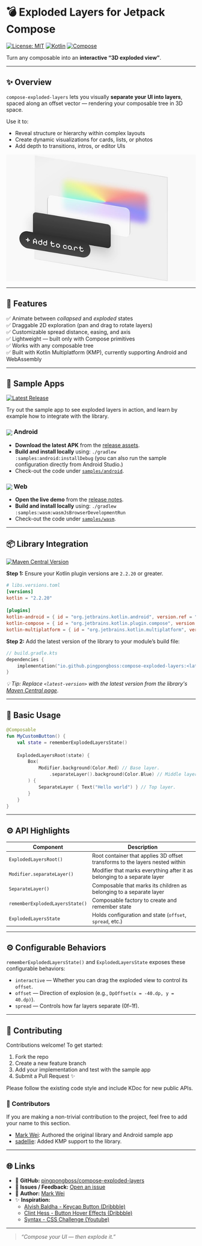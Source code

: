 # 💣 Exploded Layers for Jetpack Compose

[![License: MIT](https://img.shields.io/badge/License-MIT-blue.svg)](LICENSE)
[![Kotlin](https://img.shields.io/badge/Kotlin-2.0+-purple.svg)](https://kotlinlang.org)
[![Compose](https://img.shields.io/badge/Jetpack%20Compose-1.7+-teal.svg)](https://developer.android.com/jetpack/compose)

Turn any composable into an **interactive “3D exploded view”**.

---

## ✨ Overview

`compose-exploded-layers` lets you visually **separate your UI into layers**, spaced along an offset
vector — rendering your composable tree in 3D space.

Use it to:

- Reveal structure or hierarchy within complex layouts
- Create dynamic visualizations for cards, lists, or photos
- Add depth to transitions, intros, or editor UIs

<p align="center">
  <picture>
    <source srcset="./assets/demo.gif" type="image/gif">
    <img src="./assets/demo.jpg" width="600" alt="Exploded layers demo">
  </picture>
</p>

---

## 🚀 Features

✅ Animate between *collapsed* and *exploded* states  
✅ Draggable 2D exploration (pan and drag to rotate layers)  
✅ Customizable spread distance, easing, and axis  
✅ Lightweight — built only with Compose primitives  
✅ Works with any composable tree  
✅ Built with Kotlin Multiplatform (KMP), currently supporting Android and WebAssembly

---

## 📲 Sample Apps

[![Latest Release](https://img.shields.io/github/v/release/pingpongboss/compose-exploded-layers?color=brightgreen&label=release)](https://github.com/pingpongboss/compose-exploded-layers/releases)

Try out the sample app to see exploded layers in action, and learn by example how to integrate with
the library.

### <img src="https://cdn.simpleicons.org/android/3DDC84" width="18" align="absmiddle" /> Android

- **Download the latest APK** from
  the [release assets](https://github.com/pingpongboss/compose-exploded-layers/releases).
- **Build and install locally** using: `./gradlew :samples:android:installDebug` (you can also run
  the
  sample configuration directly from Android Studio.)
- Check-out the code under [`samples/android`](samples/android).

### <img src="https://cdn.simpleicons.org/googlechrome/4285F4" width="18" align="absmiddle" /> Web

- **Open the live demo** from
  the [release notes](https://github.com/pingpongboss/compose-exploded-layers/releases).
- **Build and install locally** using: `./gradlew :samples:wasm:wasmJsBrowserDevelopmentRun`
- Check-out the code under [`samples/wasm`](samples/wasm).

---

## 📦 Library Integration

[![Maven Central Version](https://img.shields.io/maven-central/v/io.github.pingpongboss/compose-exploded-layers?filter=!*alpha)](https://central.sonatype.com/artifact/io.github.pingpongboss/compose-exploded-layers)

**Step 1:** Ensure your Kotlin plugin versions are `2.2.20` or greater.

```toml
# libs.versions.toml
[versions]
kotlin = "2.2.20"

[plugins]
kotlin-android = { id = "org.jetbrains.kotlin.android", version.ref = "kotlin" }
kotlin-compose = { id = "org.jetbrains.kotlin.plugin.compose", version.ref = "kotlin" }
kotlin-multiplatform = { id = "org.jetbrains.kotlin.multiplatform", version.ref = "kotlin" }
```

**Step 2:** Add the latest version of the library to your module’s build file:

```kotlin
// build.gradle.kts
dependencies {
    implementation("io.github.pingpongboss:compose-exploded-layers:<latest-version>")
}
````

*💡 Tip: Replace `<latest-version>` with the latest version from the
library's [Maven Central page](https://central.sonatype.com/artifact/io.github.pingpongboss/compose-exploded-layers)*.

---

## 📝 Basic Usage

```kotlin
@Composable
fun MyCustomButton() {
    val state = rememberExplodedLayersState()

    ExplodedLayersRoot(state) {
        Box(
            Modifier.background(Color.Red) // Base layer.
                .separateLayer().background(Color.Blue) // Middle layer.
        ) {
            SeparateLayer { Text("Hello world") } // Top layer.
        }
    }
}

```

---

## ⚙️ API Highlights

| Component                       | Description                                                                  |
|---------------------------------|------------------------------------------------------------------------------|
| `ExplodedLayersRoot()`          | Root container that applies 3D offset transforms to the layers nested within |
| `Modifier.separateLayer()`      | Modifier that marks everything after it as belonging to a separate layer     |
| `SeparateLayer()`               | Composable that marks its children as belonging to a separate layer          |
| `rememberExplodedLayersState()` | Composable factory to create and remember state                              |
| `ExplodedLayersState`           | Holds configuration and state (`offset`, `spread`, etc.)                     |

---

## ⚙️ Configurable Behaviors

`rememberExplodedLayersState()` and `ExplodedLayersState` exposes these configurable behaviors:

* `interactive` — Whether you can drag the exploded view to control its `offset`.
* `offset` — Direction of explosion (e.g., `DpOffset(x = -40.dp, y = 40.dp)`).
* `spread` — Controls how far layers separate (0f–1f).

---

## 🤝 Contributing

Contributions welcome!
To get started:

1. Fork the repo
2. Create a new feature branch
3. Add your implementation and test with the sample app
4. Submit a Pull Request ✨

Please follow the existing code style and include KDoc for new public APIs.

### 👥 Contributors

If you are making a non-trivial contribution to the project, feel free to add your name to this
section.

* [Mark Wei](https://www.linkedin.com/in/markwei/): Authored the original library and Android sample
  app
* [sadellie](https://sadellie.github.io/): Added KMP support to the library.

---

## 🌐 Links

* 📘 **GitHub:**
  [pingpongboss/compose-exploded-layers](https://github.com/pingpongboss/compose-exploded-layers)
* 💬 **Issues / Feedback:**
  [Open an issue](https://github.com/pingpongboss/compose-exploded-layers/issues)
* 🧠 **Author:**
  [Mark Wei](https://www.linkedin.com/in/markwei/)
* ✨ **Inspiration:**
    * [Alvish Baldha - Keycap Button (Dribbble)](https://dribbble.com/shots/25117095)
    * [Clint Hess - Button Hover Effects (Dribbble)](https://dribbble.com/shots/25326661-Button-Hover-Effects)
    * [Syntax - CSS Challenge (Youtube)](https://www.youtube.com/watch?v=xtRx-aNrNe8)

---

> *“Compose your UI — then explode it.”*
